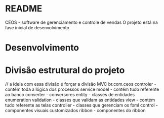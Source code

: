 # README #

CEOS - software de gerenciamento e controle de vendas
O projeto está na fase inicial de desenvolvimento

# Desenvolvimento #
# Divisão estrutural do projeto #
// a ideia com essa divisão é forçar a divisão MVC
br.com.ceos
 controler - contém toda a lógica dos processos
  service
 model - contém tudo referente ao banco
  converter - conversores 
  entity - classes de entidades
   enumeration
  validation - classes que validam as entidades
 view - contém tudo referente as telas
  controller - classes que gerenciam os fxml
   control - componentes visuais customizados
    ribbon - componentes do ribbon
